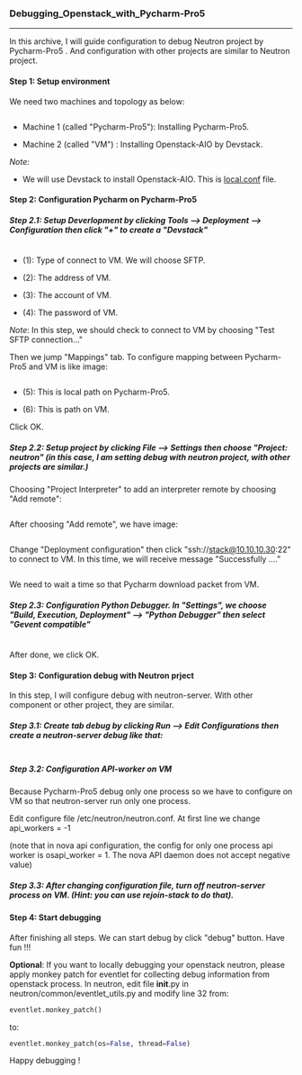 ### Debugging_Openstack_with_Pycharm-Pro5

-----

In this archive, I will guide configuration to debug Neutron project by Pycharm-Pro5 . And configuration with other projects are similar to Neutron project.

#### Step 1: Setup environment

We need two machines and topology as below:

<img class="image__pic js-image-pic" src="http://i.imgur.com/hVGNksP.png" alt="" id="screenshot-image">

- Machine 1 (called "Pycharm-Pro5"): Installing Pycharm-Pro5.

- Machine 2 (called "VM") : Installing Openstack-AIO by Devstack.

*Note:* 

- We will use Devstack to install Openstack-AIO. This is [local.conf](https://github.com/NguyenHoaiNam/Debuging_Openstack_with_Pycharm-Pro5/blob/master/local.conf) file.

#### Step 2: Configuration Pycharm on Pycharm-Pro5

##### Step 2.1: Setup Deverlopment by clicking Tools --> Deployment --> Configuration then click "+" to create a "Devstack"

<img class="image__pic js-image-pic" src="http://image.prntscr.com/image/27222f597a0142d4820597d1a6ef4ed5.png" alt="" id="screenshot-image">

- (1): Type of connect to VM. We will choose SFTP.

- (2): The address of VM.

- (3): The account of VM.

- (4): The password of VM.

*Note*: In this step, we should check to connect to VM by choosing "Test SFTP connection..."

Then we jump "Mappings" tab. To configure mapping between Pycharm-Pro5 and VM is like image:

<img class="image__pic js-image-pic" src="http://i.imgur.com/NVfR55X.png" alt="" id="screenshot-image">

- (5): This is local path on Pycharm-Pro5.

- (6): This is path on VM.

Click OK.

##### Step 2.2: Setup project by clicking File --> Settings then choose "Project: neutron" (in this case, I am setting debug with neutron project, with other projects are similar.)


Choosing "Project Interpreter" to add an interpreter remote by choosing "Add remote":

<img class="image__pic js-image-pic" src="http://i.imgur.com/jxd7NT8.png" alt="" id="screenshot-image">

After choosing "Add remote", we have image:

<img class="image__pic js-image-pic" src="http://i.imgur.com/DYQhW7x.png" alt="" id="screenshot-image">

Change "Deployment configuration" then click "ssh://stack@10.10.10.30:22" to connect to VM. In this time, we will receive message "Successfully ...."

<img class="image__pic js-image-pic" src="http://i.imgur.com/efOR8ol.png" alt="" id="screenshot-image">

We need to wait a time so that Pycharm download packet from VM.


##### Step 2.3: Configuration Python Debugger. In "Settings", we choose "Build, Execution, Deployment" --> "Python Debugger" then select "Gevent compatible"

<img class="image__pic js-image-pic" src="http://i.imgur.com/mQohhvJ.png" alt="" id="screenshot-image">


After done, we click OK.

#### Step 3: Configuration debug with Neutron prject

In this step, I will configure debug with neutron-server. With other component or other project, they are similar.

##### Step 3.1: Create tab debug by clicking Run --> Edit Configurations then create a neutron-server debug like that:

<img class="image__pic js-image-pic" src="http://i.imgur.com/8oHtJwY.png" alt="" id="screenshot-image">

##### Step 3.2: Configuration API-worker on VM

Because Pycharm-Pro5 debug only one process so we have to configure on VM so that neutron-server run only one process.

Edit configure file /etc/neutron/neutron.conf. At first line we change api_workers = -1

(note that in nova api configuration, the config for only one process api worker is osapi_worker = 1. The nova API daemon does not accept negative value)

##### Step 3.3: After changing configuration file, turn off neutron-server process on VM. (Hint: you can use rejoin-stack to do that).

#### Step 4: Start debugging

After finishing all steps. We can start debug by click "debug" button. Have fun !!!

**Optional**: If you want to locally debugging your openstack neutron, please apply monkey patch for eventlet for collecting debug information from openstack process. In neutron, edit file __init__.py in neutron/common/eventlet_utils.py and modify line 32 from: 

```python
eventlet.monkey_patch()
```
to:
```python
eventlet.monkey_patch(os=False, thread=False)
```

Happy debugging !
